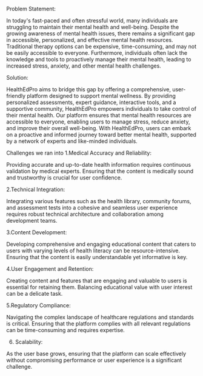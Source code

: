 Problem Statement:


In today's fast-paced and often stressful world, many individuals are struggling to maintain their mental health and well-being. Despite the growing awareness of mental health issues, there remains a significant gap in accessible, personalized, and effective mental health resources. Traditional therapy options can be expensive, time-consuming, and may not be easily accessible to everyone. Furthermore, individuals often lack the knowledge and tools to proactively manage their mental health, leading to increased stress, anxiety, and other mental health challenges.


Solution:


HealthEdPro aims to bridge this gap by offering a comprehensive, user-friendly platform designed to support mental wellness. By providing personalized assessments, expert guidance, interactive tools, and a supportive community, HealthEdPro empowers individuals to take control of their mental health. Our platform ensures that mental health resources are accessible to everyone, enabling users to manage stress, reduce anxiety, and improve their overall well-being. With HealthEdPro, users can embark on a proactive and informed journey toward better mental health, supported by a network of experts and like-minded individuals.

Challenges we ran into
1.Medical Accuracy and Reliability:

Providing accurate and up-to-date health information requires continuous validation by medical experts. Ensuring that the content is medically sound and trustworthy is crucial for user confidence.

2.Technical Integration:

Integrating various features such as the health library, community forums, and assessment tests into a cohesive and seamless user experience requires robust technical architecture and collaboration among development teams.

3.Content Development:

Developing comprehensive and engaging educational content that caters to users with varying levels of health literacy can be resource-intensive. Ensuring that the content is easily understandable yet informative is key.

4.User Engagement and Retention:

Creating content and features that are engaging and valuable to users is essential for retaining them. Balancing educational value with user interest can be a delicate task.

5.Regulatory Compliance:

Navigating the complex landscape of healthcare regulations and standards is critical. Ensuring that the platform complies with all relevant regulations can be time-consuming and requires expertise.

6. Scalability:

As the user base grows, ensuring that the platform can scale effectively without compromising performance or user experience is a significant challenge.

